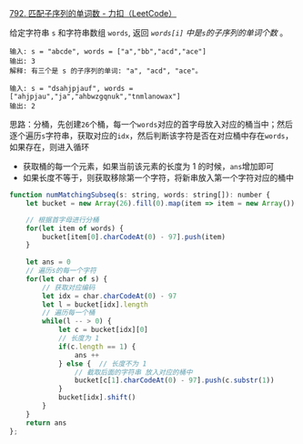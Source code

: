 [792. 匹配子序列的单词数 - 力扣（LeetCode）](https://leetcode.cn/problems/number-of-matching-subsequences/)

给定字符串 `s` 和字符串数组 `words`, 返回 *`words[i]` 中是`s`的子序列的单词个数* 。

```
输入: s = "abcde", words = ["a","bb","acd","ace"]
输出: 3
解释: 有三个是 s 的子序列的单词: "a", "acd", "ace"。

输入: s = "dsahjpjauf", words = ["ahjpjau","ja","ahbwzgqnuk","tnmlanowax"]
输出: 2
```

思路：分桶，先创建`26`个桶，每一个`words`对应的首字母放入对应的桶当中；然后逐个遍历`s`字符串，获取对应的`idx`，然后判断该字符是否在对应桶中存在`words`，如果存在，则进入循环

* 获取桶的每一个元素，如果当前该元素的长度为 1 的时候，`ans`增加即可
* 如果长度不等于，则获取移除第一个字符，将新串放入第一个字符对应的桶中

```js
function numMatchingSubseq(s: string, words: string[]): number {
    let bucket = new Array(26).fill(0).map(item => item = new Array())

    // 根据首字母进行分桶
    for(let item of words) {
        bucket[item[0].charCodeAt(0) - 97].push(item)
    }
    
    let ans = 0
    // 遍历s的每一个字符
    for(let char of s) {
        // 获取对应编码
        let idx = char.charCodeAt(0) - 97
        let l = bucket[idx].length
        // 遍历每一个桶
        while(l -- > 0) {
            let c = bucket[idx][0]
            // 长度为 1
            if(c.length == 1) {
                ans ++
            } else {  // 长度不为 1
              	// 截取后面的字符串 放入对应的桶中
                bucket[c[1].charCodeAt(0) - 97].push(c.substr(1))
            }
            bucket[idx].shift()
        }
    }
    return ans
};
```

